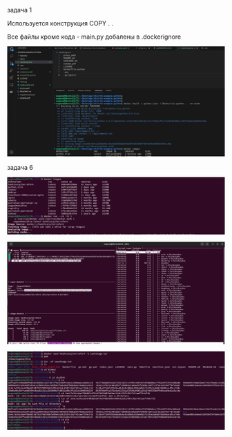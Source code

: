 задача 1

Используется конструкция COPY . .

Все файлы кроме кода - main.py добалены в .dockerignore

![alt text](Task1.png)


задача 6

![alt text](Task6_1.png)


![alt text](Task6_2.png)


![alt text](Task6_3.png)
